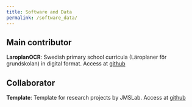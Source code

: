 ```yaml
---
title: Software and Data
permalink: /software_data/
---
```


## Main contributor

**LaroplanOCR**: Swedish primary school curricula (Läroplaner för grundskolan) in digital format.
  Access at [github](https://github.com/JMSLab/LaroplanOCR)

## Collaborator

**Template**: Template for research projects by JMSLab.
  Access at [github](https://github.com/JMSLab/Template)

